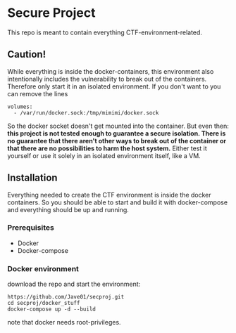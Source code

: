# Secure Project

This repo is meant to contain everything CTF-environment-related.

## Caution!

While everything is inside the docker-containers, this environment also intentionally includes the vulnerability to break out of the containers. Therefore only start it in an isolated environment.
If you don't want to you can remove the lines

```
volumes:
  - /var/run/docker.sock:/tmp/mimimi/docker.sock
```

So the docker socket doesn't get mounted into the container. But even then: **this project is not tested enough to guarantee a secure isolation. There is no guarantee that there aren't other ways 
to break out of the container or that there are no possibilities to harm the host system.** Either test it yourself or use it solely in an isolated environment itself, like a VM.

## Installation

Everything needed to create the CTF environment is inside the docker containers. So you should be able to start and build it with docker-compose and everything should be up and running.

### Prerequisites

- Docker
- Docker-compose

### Docker environment

download the repo and start the environment:

```
https://github.com/Jave01/secproj.git
cd secproj/docker_stuff
docker-compose up -d --build
```

note that docker needs root-privileges.




